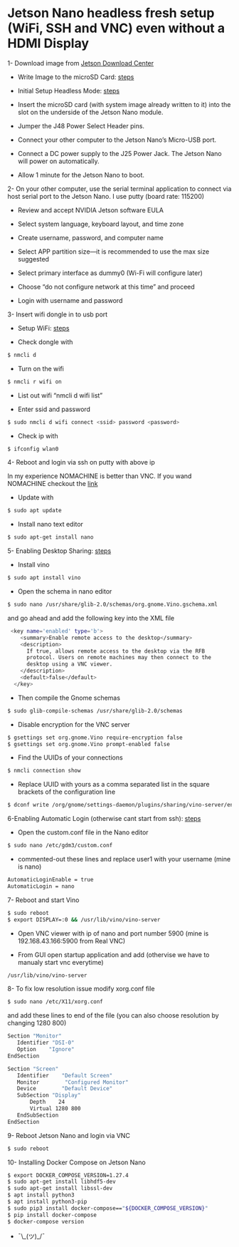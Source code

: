 # Jetson Nano headless fresh setup (WiFi, SSH and VNC) even without a HDMI Display


  1- Download image from [Jetson Download Center]
  
  [Jetson Download Center]: <https://developer.nvidia.com/embedded/downloads>
  
  - Write Image to the microSD Card: [steps][df1]
  
  [df1]: <https://developer.nvidia.com/embedded/learn/get-started-jetson-nano-devkit#write>
  
  - Initial Setup Headless Mode: [steps][df2]
  
  [df2]: <https://developer.nvidia.com/embedded/learn/get-started-jetson-nano-devkit#setup>
  
  - Insert the microSD card (with system image already written to it) into the slot on the underside of the Jetson Nano module.
  
  - Jumper the J48 Power Select Header pins.
  
  - Connect your other computer to the Jetson Nano’s Micro-USB port.
  
  - Connect a DC power supply to the J25 Power Jack. The Jetson Nano will power on automatically.
  
  - Allow 1 minute for the Jetson Nano to boot.
  
  2- On your other computer, use the serial terminal application to connect via host serial port to the Jetson Nano. I use putty (board rate: 115200)
  
  - Review and accept NVIDIA Jetson software EULA
  
  - Select system language, keyboard layout, and time zone
  
  - Create username, password, and computer name
  
  - Select APP partition size—it is recommended to use the max size suggested
  
  - Select primary interface as dummy0 (Wi-Fi will configure later)
  
  - Choose “do not configure network at this time” and proceed
  
  - Login with username and password
  
  3- Insert wifi dongle in to usb port
  
  - Setup WiFi: [steps][df3]
  
  [df3]: <https://core.docs.ubuntu.com/en/stacks/network/network-manager/docs/configure-wifi-connections>
  
  - Check dongle with
  ```sh
  $ nmcli d
  ```
  - Turn on the wifi
  ```sh
  $ nmcli r wifi on
  ```
  - List out wifi “nmcli d wifi list”
  
  -	Enter ssid and password
  ```sh
  $ sudo nmcli d wifi connect <ssid> password <password>
  ```
  - Check ip with
  ```sh
  $ ifconfig wlan0
  ```
  4- Reboot and login via ssh on putty with above ip
  
  In my experience NOMACHINE is better than VNC. If you wand NOMACHINE checkout the [link][df11]
  
  [df11]: <https://www.nomachine.com/AR02R01074>
  
  - Update with
  ```sh
  $ sudo apt update
  ```
  - Install nano text editor
  ```sh
  $ sudo apt-get install nano
  ```
  5- Enabling Desktop Sharing: [steps][df4]
  
  [df4]: <https://www.hackster.io/news/getting-started-with-the-nvidia-jetson-nano-developer-kit-43aa7c298797>
  
  - Install vino
  ```sh
  $ sudo apt install vino
  ```  
  - Open the schema in nano editor
  ```sh
  $ sudo nano /usr/share/glib-2.0/schemas/org.gnome.Vino.gschema.xml
  ```
  and go ahead and add the following key into the XML file
  ```sh
   <key name='enabled' type='b'>
      <summary>Enable remote access to the desktop</summary>
      <description>
        If true, allows remote access to the desktop via the RFB
        protocol. Users on remote machines may then connect to the
        desktop using a VNC viewer.
      </description>
      <default>false</default>
    </key>
  ```
  - Then compile the Gnome schemas
  ```sh
  $ sudo glib-compile-schemas /usr/share/glib-2.0/schemas
  ```
  - Disable encryption for the VNC server
  ```sh
  $ gsettings set org.gnome.Vino require-encryption false
  $ gsettings set org.gnome.Vino prompt-enabled false
  ```
  - Find the UUIDs of your connections
  ```sh
  $ nmcli connection show
  ```
  -  Replace UUID with yours as a comma separated list in the square brackets of the configuration line
  ```sh
  $ dconf write /org/gnome/settings-daemon/plugins/sharing/vino-server/enabled-connections "['UUID']"
  ```
  6-Enabling Automatic Login (otherwise cant start from ssh): [steps][df5]
  
  [df5]: <https://vitux.com/how-to-enable-disable-automatic-login-in-ubuntu-18-04-lts/>
  
  - Open the custom.conf file in the Nano editor
  ```sh
  $ sudo nano /etc/gdm3/custom.conf
  ```
  - commented-out these lines and replace user1 with your username (mine is nano)
  ```sh
  AutomaticLoginEnable = true
  AutomaticLogin = nano
  ```
  7- Reboot and start Vino
  ```sh
  $ sudo reboot
  $ export DISPLAY=:0 && /usr/lib/vino/vino-server
  ```
  - Open VNC viewer with ip of nano and port number 5900 (mine is 192.168.43.166:5900 from  Real VNC)
  
  - From GUI open startup application and add (othervise we have to manualy start vnc everytime)
  ```sh
  /usr/lib/vino/vino-server
  ```
  8- To fix low resolution issue modify xorg.conf file
  ```sh
  $ sudo nano /etc/X11/xorg.conf
  ```
  and add these lines to end of the file (you can also choose resolution by changing 1280 800)
  ```sh
  Section "Monitor"
     Identifier "DSI-0"
     Option    "Ignore"
  EndSection

  Section "Screen"
     Identifier    "Default Screen"
     Monitor        "Configured Monitor"
     Device        "Default Device"
     SubSection "Display"
         Depth    24
         Virtual 1280 800
     EndSubSection
  EndSection
  ```
  9- Reboot Jetson Nano and login via VNC
  ```sh
  $ sudo reboot
  ```
  
   10- Installing Docker Compose on Jetson Nano
  ```sh
  $ export DOCKER_COMPOSE_VERSION=1.27.4
  $ sudo apt-get install libhdf5-dev
  $ sudo apt-get install libssl-dev
  $ apt install python3
  $ apt install python3-pip
  $ sudo pip3 install docker-compose=="${DOCKER_COMPOSE_VERSION}"
  $ pip install docker-compose
  $ docker-compose version 
  ```
  - ¯\\\_(ツ)\_/¯
